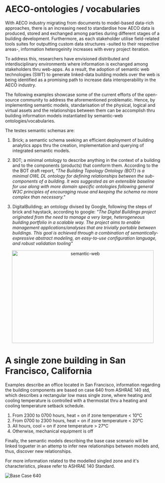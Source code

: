 # AECO-ontologies / vocabularies

With AECO industry migrating from documents to model-based data-rich
approaches, there is an increasing  need to standardise how AECO data is
produced, stored and exchanged among parties during different stages 
of a building development. Furthermore, as each stakeholder utilise
field-related tools suites for outputting custom data structures -suited to their
respective areas-, information heterogeinity increases with every project 
iteration. 

To address this, researchers have envisioned distributed and interdisciplinary 
environments where information is exchanged among stakeholders thru web-apps.
As a result, the adoption of semantic web technologies (SWT) to generate 
linked-data building models over the web is being identified as a promising path
to increase data interoperability in the AECO industry.

The following examples showcase some of the current efforts of the open-source 
community to address the aforementioned problematic. Hence, by implementing 
semantic models, standarisation of the physical, 
logical and virtual assets and the relationships between them can be accomplish 
thru building information models instantiated by semantic-web 
ontologies/vocabularies.

The testes semantic schemas are:
1. Brick; a semantic schema seeking an efficient deployment of building
analytics apps thru the creation, implementation  and querying of integrated 
semantic models.

2. BOT; a minimal ontology to describe anything in the context of a building 
and to the components (products) that comform them. According to the the BOT 
draft report, _"The Building Topology Ontology (BOT) is a minimal OWL DL
ontology for defining relationships between the sub-components of a building. 
It was suggested as an extensible baseline for use along with more domain 
specific ontologies following general W3C principles of encouraging reuse and 
keeping the schema no more complex than necessary."_ 

3. DigitalBuilding; an ontology divised by Google, following the steps of brick 
and haystack, according to google: _"The Digital Buildings project originated 
from the need to manage a very large, heterogeneous building portfolio in a 
scalable way. The project aims to enable management applications/analyses that 
are trivially portable between buildings. This goal is achieved through a 
combination of semantically-expressive abstract modeling, an easy-to-use 
configuration language, and robust validation tooling"_  

<p align="center">
	<img width="460" height="300" src="https://smiy.files.wordpress.com/2011/01/sw_layercake.png)>
</p>

![semantic-web](https://smiy.files.wordpress.com/2011/01/sw_layercake.png)

# A single zone building in San Francisco, California

Examples describe an office located in San Francisco, information regarding the 
building components are based on case 640 from ASHRAE 140 std, which describes a 
rectangular low mass single zone, where heating and cooling temperature is 
controlled with a thermostat thru a heating and cooling temperature setback 
schedule.

1. From 2300 to 0700 hours, heat = on if zone temperature < 10°C
2. From 0700 to 2300 hours, heat = on if zone temperature < 20°C
3. All hours, cool = on if zone temperature > 27°C
4. Otherwise, mechanical equipment is off

Finally, the semantic models  describing the base case scenario will be  
linked togueter in an attemp to infer new relationships between models and,
thus, discover new relationships. 

For more information related to the modelled singled zone and it's 
characteristics, please refer to ASHRAE 140 Standard. 

![Base Case 640](https://www.researchgate.net/profile/Daniel-Costola-2/publication/241872818/figure/fig2/AS:726716133691392@1550274036653/BESTEST-case-900-building-The-IEA-ECBCS-Annex-43-Testing-and-Validation-of-Building.ppm)


